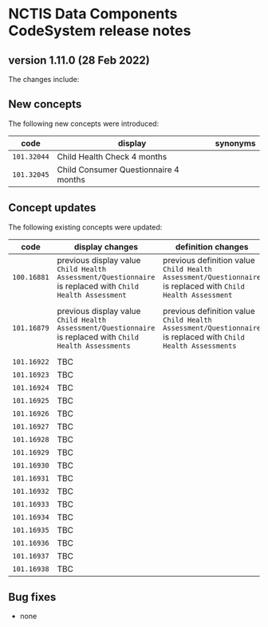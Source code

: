 # NCTIS Data Components CodeSystem release notes

## version 1.11.0 (28 Feb 2022)

The changes include:

## New concepts
The following new concepts were introduced:

code  | display  | synonyms
------------- | ------------- | -------------
`101.32044`  | Child Health Check 4 months  | 
`101.32045`  | Child Consumer Questionnaire 4 months  | 


## Concept updates
The following existing concepts were updated:

code  | display changes  | definition changes   | synonym changes 
------------- | ------------- | ------------- | -------------
`100.16881`  | previous display value `Child Health Assessment/Questionnaire` is replaced with `Child Health Assessment` | previous definition value `Child Health Assessment/Questionnaire` is replaced with `Child Health Assessment` | synonym `Child Health Questionnaire` has been added
`101.16879`  | previous display value `Child Health Assessment/Questionnaire` is replaced with `Child Health Assessments` | previous definition value `Child Health Assessment/Questionnaire` is replaced with `Child Health Assessments`  |  existing synonym `Child Health Assessments/Questionnaires` has been replaced with `Child Health Questionnaires`
`101.16922`  | TBC
`101.16923`  | TBC
`101.16924`  | TBC
`101.16925`  | TBC
`101.16926`  | TBC
`101.16927`  | TBC
`101.16928`  | TBC
`101.16929`  | TBC
`101.16930`  | TBC
`101.16931`  | TBC
`101.16932`  | TBC
`101.16933`  | TBC
`101.16934`  | TBC
`101.16935`  | TBC
`101.16936`  | TBC
`101.16937`  | TBC
`101.16938`  | TBC

## Bug fixes
* none
